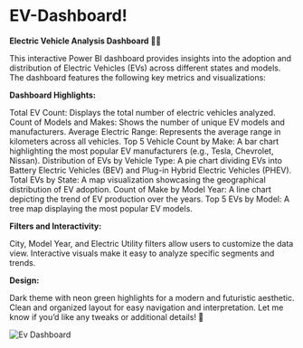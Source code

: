 # EV-Dashboard!
**Electric Vehicle Analysis Dashboard 🚗🔋**

This interactive Power BI dashboard provides insights into the adoption and distribution of Electric Vehicles (EVs) across different states and models. The dashboard features the following key metrics and visualizations:

**Dashboard Highlights:**

Total EV Count: Displays the total number of electric vehicles analyzed.
Count of Models and Makes: Shows the number of unique EV models and manufacturers.
Average Electric Range: Represents the average range in kilometers across all vehicles.
Top 5 Vehicle Count by Make: A bar chart highlighting the most popular EV manufacturers (e.g., Tesla, Chevrolet, Nissan).
Distribution of EVs by Vehicle Type: A pie chart dividing EVs into Battery Electric Vehicles (BEV) and Plug-in Hybrid Electric Vehicles (PHEV).
Total EVs by State: A map visualization showcasing the geographical distribution of EV adoption.
Count of Make by Model Year: A line chart depicting the trend of EV production over the years.
Top 5 EVs by Model: A tree map displaying the most popular EV models.

**Filters and Interactivity:**

City, Model Year, and Electric Utility filters allow users to customize the data view.
Interactive visuals make it easy to analyze specific segments and trends.

**Design:**

Dark theme with neon green highlights for a modern and futuristic aesthetic.
Clean and organized layout for easy navigation and interpretation.
Let me know if you’d like any tweaks or additional details! 🚀

![Ev Dashboard](https://github.com/user-attachments/assets/5d0865af-6c5f-4b95-b406-6cfc5ac28d99)

